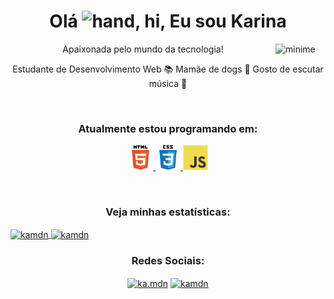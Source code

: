 
<h1 align="center">Olá <img style="height: 30px;"src="https://media.giphy.com/media/w1OBpBd7kJqHrJnJ13/giphy.gif" alt="hand, hi">, Eu sou Karina</h1>
<img align="right" margin-left="0" width="80px" src="https://user-images.githubusercontent.com/109771015/184756506-7e62a071-156f-4db0-aaa8-0bb3fe7c7296.gif" alt="minime">

<p align="center">Apaixonada pelo mundo da tecnologia!</p>
<p align="center">Estudante de Desenvolvimento Web 📚 Mamãe de dogs 🐶 Gosto de escutar música 🎸</p>

<br>

<h3 align="center">Atualmente estou programando em:</h3>

<p align="center"> <a href="https://www.w3.org/html/" target="_blank" rel="noreferrer"> <img src="https://raw.githubusercontent.com/devicons/devicon/master/icons/html5/html5-original-wordmark.svg" alt="html5" width="40" height="40"/> </a> <a href="https://www.w3schools.com/css/" target="_blank" rel="noreferrer"> <img src="https://raw.githubusercontent.com/devicons/devicon/master/icons/css3/css3-original-wordmark.svg" alt="css3" width="40" height="40"/> </a> <a href="https://developer.mozilla.org/en-US/docs/Web/JavaScript" target="_blank" rel="noreferrer"> <img src="https://raw.githubusercontent.com/devicons/devicon/master/icons/javascript/javascript-original.svg" alt="javascript" width="40" height="40"/> </a> </p>

<br>

<h3 align="center">Veja minhas estatísticas: </h3>

<a href="https://github.com/kamdn">
  <img align="center" src="https://github-readme-stats.vercel.app/api?username=kamdn&card_width=25px&show_icons=true&bg_color=424242&title_color=fd5901&icon_color=fd5901&text_color=fff&include_all_commits=true&count_private=true" alt="kamdn" />
</a>
<a href="https://github.com/kamdn">
  <img align="center" src="https://github-readme-stats.vercel.app/api/top-langs?username=kamdn&layout=default&langs_count=7&&bg_color=424242&title_color=fd5901&text_color=fff" alt="kamdn" />
</a>

<br>

<h3 align="center">Redes Sociais:</h3>

<p align="center">
<a href="https://instagram.com/ka.mdn" target="blank"><img align="center" src="https://raw.githubusercontent.com/rahuldkjain/github-profile-readme-generator/master/src/images/icons/Social/instagram.svg" alt="ka.mdn" height="30" width="40" /></a>
<a href="https://linkedin.com/in/kamdn" target="blank"><img align="center" src="https://raw.githubusercontent.com/rahuldkjain/github-profile-readme-generator/master/src/images/icons/Social/linked-in-alt.svg" alt="kamdn" height="30" width="40" /></a>
</p>
